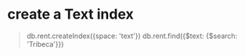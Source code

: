 # create a Text index

> db.rent.createIndex({space: 'text'})
> db.rent.find({$text: {$search: 'Tribeca'}})

